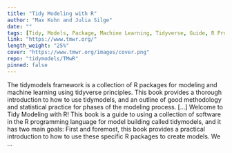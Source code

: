 ```yaml
---
title: "Tidy Modeling with R"
author: "Max Kuhn and Julia Silge"
date: ""
tags: [Tidy, Models, Package, Machine Learning, Tidyverse, Guide, R Programming]
link: "https://www.tmwr.org/"
length_weight: "25%"
cover: "https://www.tmwr.org/images/cover.png"
repo: "tidymodels/TMwR"
pinned: false
---
```


The tidymodels framework is a collection of R packages for modeling and machine learning using tidyverse principles. This book provides a thorough introduction to how to use tidymodels, and an outline of good methodology and statistical practice for phases of the modeling process. [...] Welcome to Tidy Modeling with R! This book is a guide to using a collection of software in the R programming language for model building called tidymodels, and it has two main goals: First and foremost, this book provides a practical introduction to how to use these specific R packages to create models. We ...
